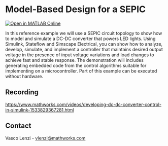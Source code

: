 # Model-Based Design for a SEPIC
[![Open in MATLAB Online](https://www.mathworks.com/images/responsive/global/open-in-matlab-online.svg)](https://matlab.mathworks.com/open/github/v1?repo=faulenzi/model-based-design-dc-dc-converter)

In this reference example we will use a SEPIC circuit topology to show how to model and simulate a DC-DC converter that powers LED lights. Using Simulink, Stateflow and Simscape Electrical, you can show how to analyze, develop, simulate, and implement a controller that maintains desired output voltage in the presence of input voltage variations and load changes to achieve fast and stable response. The demonstration will includes generating embedded code from the control algorithms suitable for implementing on a microcontroller. Part of this example can be executed without hardware. 

## Recording
https://www.mathworks.com/videos/developing-dc-dc-converter-control-in-simulink-1533829367281.html

## Contact
Vasco Lenzi - vlenzi@mathworks.com

